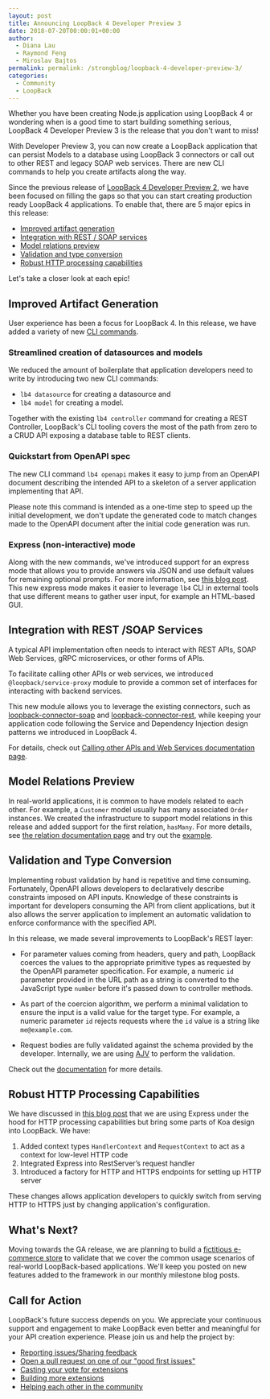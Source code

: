 ```yaml
---
layout: post
title: Announcing LoopBack 4 Developer Preview 3
date: 2018-07-20T00:00:01+00:00
author: 
  - Diana Lau
  - Raymond Feng
  - Miroslav Bajtos
permalink: permalink: /strongblog/loopback-4-developer-preview-3/
categories:
  - Community
  - LoopBack
---
```


Whether you have been creating Node.js application using LoopBack 4 or wondering when is a good time to start building something serious, LoopBack 4 Developer Preview 3 is the release that you don't want to miss!

With Developer Preview 3, you can now create a LoopBack application that can persist Models to a database using LoopBack 3 connectors or call out to other REST and legacy SOAP web services. There are new CLI commands to help you create artifacts along the way.

Since the previous release of [LoopBack 4 Developer Preview 2][dp2-announcement], we have been focused on filling the gaps so that you can start creating production ready LoopBack 4 applications. To enable that, there are 5 major epics in this release:

- [Improved artifact generation](#improved-artifact-generation)
- [Integration with REST / SOAP services](#integration-with-rest-soap-services)
- [Model relations preview](#model-relations-preview)
- [Validation and type conversion](#validation-and-type-conversion)
- [Robust HTTP processing capabilities](#robust-http-processing-capabilities)

Let's take a closer look at each epic!

<!--more-->

## Improved Artifact Generation

User experience has been a focus for LoopBack 4. In this release, we have added a variety of new [CLI commands][cli].

### Streamlined creation of datasources and models

We reduced the amount of boilerplate that application developers need to write by introducing two new CLI commands:

- `lb4 datasource` for creating a datasource and
- `lb4 model` for creating a model.

Together with the existing `lb4 controller` command for creating a REST Controller, LoopBack's CLI tooling covers the most of the path from zero to a CRUD API exposing a database table to REST clients.

### Quickstart from OpenAPI spec

The new CLI command `lb4 openapi` makes it easy to jump from an OpenAPI document describing the intended API to a skeleton of a server application implementing that API.

Please note this command is intended as a one-time step to speed up the initial development, we don't update the generated code to match changes made to the OpenAPI document after the initial code generation was run.

### Express (non-interactive) mode

Along with the new commands, we've introduced support for an express mode that allows you to provide answers via JSON and use default values for remaining optional prompts. For more information, see [this blog post](https://strongloop.com/strongblog/loopback4-cli-express-mode). This new express mode makes it easier to leverage `lb4` CLI in external tools that use different means to gather user input, for example an HTML-based GUI.

## Integration with REST /SOAP Services

A typical API implementation often needs to interact with REST APIs, SOAP Web Services, gRPC microservices, or other forms of APIs.

To facilitate calling other APIs or web services, we introduced `@loopback/service-proxy` module to provide a common set of interfaces for interacting with backend services.

This new module allows you to leverage the existing connectors, such as [loopback-connector-soap][loopback-connector-soap] and [loopback-connector-rest][loopback-connector-rest], while keeping your application code following the Service and Dependency Injection design patterns we introduced in LoopBack 4.

For details, check out [Calling other APIs and Web Services documentation page](http://loopback.io/doc/en/lb4/Calling-other-APIs-and-web-services.html).

## Model Relations Preview

In real-world applications, it is common to have models related to each other. For example, a `Customer` model usually has many associated `Order` instances. We created the infrastructure to support model relations in this release and added support for the first relation, `hasMany`. For more details, see [the relation documentation page][relation-docs] and try out the [example][relation-example].

## Validation and Type Conversion

Implementing robust validation by hand is repetitive and time consuming. Fortunately, OpenAPI allows developers to declaratively describe constraints imposed on API inputs. Knowledge of these constraints is important for developers consuming the API from client applications, but it also allows the server application to implement an automatic validation to enforce conformance with the specified API.

In this release, we made several improvements to LoopBack's REST layer:

- For parameter values coming from headers, query and path, LoopBack coerces the values to the appropriate primitive types as requested by the OpenAPI parameter specification. For example, a numeric `id` parameter provided in the URL path as a string is converted to the JavaScript type `number` before it's passed down to controller methods.

- As part of the coercion algorithm, we perform a minimal validation to ensure the input is a valid value for the target type. For example, a numeric parameter `id` rejects requests where the `id` value is a string like `me@example.com`.

- Request bodies are fully validated against the schema provided by the developer. Internally, we are using [AJV][ajv] to perform the validation.

Check out the [documentation][validation-docs] for more details.

## Robust HTTP Processing Capabilities

We have discussed in [this blog post](https://strongloop.com/strongblog/loopback4-improves-inbound-http-processing) that we are using Express under the hood for HTTP processing capabilities but bring some parts of Koa design into LoopBack. We have:

1.  Added context types `HandlerContext` and `RequestContext` to act as a context for low-level HTTP code
2.  Integrated Express into RestServer’s request handler
3.  Introduced a factory for HTTP and HTTPS endpoints for setting up HTTP server

These changes allows application developers to quickly switch from serving HTTP to HTTPS just by changing application's configuration.

## What's Next?

Moving towards the GA release, we are planning to build a [fictitious e-commerce store][estore] to validate that we cover the common usage scenarios of real-world LoopBack-based applications. We'll keep you posted on new features added to the framework in our monthly milestone blog posts.

## Call for Action

LoopBack's future success depends on you. We appreciate your continuous support and engagement to make LoopBack even better and meaningful for your API creation experience. Please join us and help the project by:

- [Reporting issues/Sharing feedback](https://github.com/strongloop/loopback-next/issues)
- [Open a pull request on one of our "good first issues"](https://github.com/strongloop/loopback-next/labels/good%20first%20issue)
- [Casting your vote for extensions](https://github.com/strongloop/loopback-next/issues/512)
- [Building more extensions](https://github.com/strongloop/loopback-next/issues/647)
- [Helping each other in the community](https://groups.google.com/forum/#!forum/loopbackjs)

[dp2-announcement]: https://strongloop.com/strongblog/loopback-4-developer-preview-2/
[dp3-scope]: https://github.com/strongloop/loopback-next/issues/1330
[http-hardening]: https://github.com/strongloop/loopback-next/issues/1038
[service-integration]: https://github.com/strongloop/loopback-next/issues/1036
[model-relation]: https://github.com/strongloop/loopback-next/issues/1032
[conversion]: https://github.com/strongloop/loopback-next/issues/755
[calling-other-apis]: http://loopback.io/doc/en/lb4/Calling-other-APIs-and-web-services.html
[ajv]: https://www.npmjs.com/package/ajv
[cli]: https://loopback.io/doc/en/lb4/Command-line-interface.html
[relation-docs]: https://loopback.io/doc/en/lb4/Relations.html
[relation-example]: https://loopback.io/doc/en/lb4/todo-list-tutorial.html
[loopback-connector-soap]: https://www.npmjs.com/package/loopback-connector-soap
[loopback-connector-rest]: https://www.npmjs.com/package/loopback-connector-rest
[estore]: https://github.com/strongloop/loopback-next/issues/1476
[validation-docs]: https://loopback.io/doc/en/lb4/Parsing-requests.html
